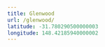 ```yaml
---
title: Glenwood
url: /glenwood/
latitude: -31.780290500000003
longitude: 148.42185940000002
---
```

